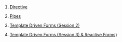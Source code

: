 1. [Directive](https://drive.google.com/file/d/1FTUuahTO8Snw9jv3WaYGOdZFAxpNSB_f/view?usp=sharing)

2. [Pipes](https://drive.google.com/open?id=1exGspbykG5uMxHCfQd0nelB8kHHCZ2Hj)

3. [Template Driven Forms (Session 2)](https://drive.google.com/file/d/179YcrSlSP4KOqM1u9CpIJ5s2_6VyI1LM/view?usp=sharing)

4. [Template Driven Forms (Session 3) & Reactive Forms)](https://drive.google.com/file/d/1sPwFoCZN3egbzq4lIbMY0e4_O5VH5coe/view?usp=sharing)
